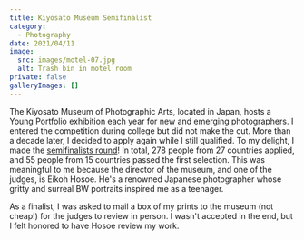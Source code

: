 ```yaml
---
title: Kiyosato Museum Semifinalist
category:
  - Photography
date: 2021/04/11
image:
  src: images/motel-07.jpg
  alt: Trash bin in motel room
private: false
galleryImages: []
---
```

The Kiyosato Museum of Photographic Arts, located in Japan, hosts a Young Portfolio exhibition each year for new and emerging photographers. I entered the competition during college but did not make the cut. More than a decade later, I decided to apply again while I still qualified. To my delight, I made the [semifinalists round](https://web.archive.org/web/20210417135104/https://www.kmopa.com/yp_entry/firstpasser/)! In total, 278 people from 27 countries applied, and 55 people from 15 countries passed the first selection. This was meaningful to me because the director of the museum, and one of the judges, is Eikoh Hosoe. He's a renowned Japanese photographer whose gritty and surreal BW portraits inspired me as a teenager.

As a finalist, I was asked to mail a box of my prints to the museum (not cheap!) for the judges to review in person. I wasn't accepted in the end, but I felt honored to have Hosoe review my work.
